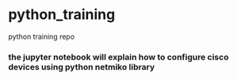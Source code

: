 # python_training
python training repo

### the jupyter notebook will explain how to configure cisco devices using python netmiko library
